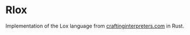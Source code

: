 # Rlox

Implementation of the Lox language from [craftinginterpreters.com](https://www.craftinginterpreters.com) in Rust.